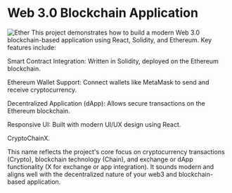 # Web 3.0 Blockchain Application
![Ether](https://i.ibb.co/DVF4tNW/image.png)
This project demonstrates how to build a modern Web 3.0 blockchain-based application using React, Solidity, and Ethereum. Key features include:

Smart Contract Integration: Written in Solidity, deployed on the Ethereum blockchain.

Ethereum Wallet Support: Connect wallets like MetaMask to send and receive cryptocurrency.

Decentralized Application (dApp): Allows secure transactions on the Ethereum blockchain.

Responsive UI: Built with modern UI/UX design using React.


CryptoChainX.

This name reflects the project's core focus on cryptocurrency transactions (Crypto), blockchain technology (Chain), and exchange or dApp functionality (X for exchange or app integration). It sounds modern and aligns well with the decentralized nature of your web3 and blockchain-based application.